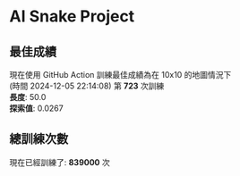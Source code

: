 
# AI Snake Project

## **最佳成績**






























































































































































現在使用 GitHub Action 訓練最佳成績為在 10x10 的地圖情況下  
(時間 2024-12-05 22:14:08) 第 **723** 次訓練  
**長度**: 50.0  
**探索值**: 0.0267





























































































































































































































































































































## 總訓練次數
現在已經訓練了: **839000** 次
